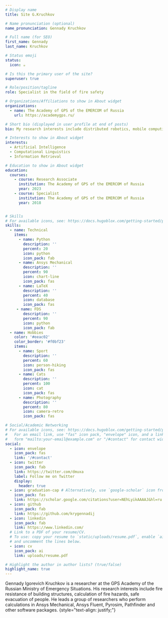 ```yaml
---
# Display name
title: Site G.Kruchkov

# Name pronunciation (optional)
name_pronunciation: Gennady Kruchkov 

# Full name (for SEO)
first_name: Gennady
last_name: Kruchkov

# Status emoji
status:
  icon: ☕️

# Is this the primary user of the site?
superuser: true

# Role/position/tagline
role: Specialist in the field of fire safety

# Organizations/Affiliations to show in About widget
organizations:
  - name: The Academy of GPS of the EMERCOM of Russia
    url: https://academygps.ru/

# Short bio (displayed in user profile at end of posts)
bio: My research interests include distributed robotics, mobile computing and programmable matter.

# Interests to show in About widget
interests:
  - Artificial Intelligence
  - Computational Linguistics
  - Information Retrieval

# Education to show in About widget
education:
  courses:
    - course: Research Associate
      institution: The Academy of GPS of the EMERCOM of Russia
      year: 2023
    - course: Specialist
      institution: The Academy of GPS of the EMERCOM of Russia
      year: 2018


# Skills
# For available icons, see: https://docs.hugoblox.com/getting-started/page-builder/#icons
skills:
  - name: Technical
    items:
      - name: Python
        description: ''
        percent: 20
        icon: python
        icon_pack: fab
      - name: Ansys Mechanical
        description: ''
        percent: 90
        icon: chart-line
        icon_pack: fas
      - name: LaTeX
        description: ''
        percent: 40
        icon: database
        icon_pack: fas
     - name: FDS
        description: ''
        percent: 90
        icon: python
        icon_pack: fab    
  - name: Hobbies
    color: '#eeac02'
    color_border: '#f0bf23'
    items:
      - name: Sport
        description: ''
        percent: 60
        icon: person-hiking
        icon_pack: fas
      - name: Cats
        description: ''
        percent: 100
        icon: cat
        icon_pack: fas
      - name: Photography
        description: ''
        percent: 80
        icon: camera-retro
        icon_pack: fas

# Social/Academic Networking
# For available icons, see: https://docs.hugoblox.com/getting-started/page-builder/#icons
#   For an email link, use "fas" icon pack, "envelope" icon, and a link in the
#   form "mailto:your-email@example.com" or "/#contact" for contact widget.
social:
  - icon: envelope
    icon_pack: fas
    link: '/#contact'
  - icon: twitter
    icon_pack: fab
    link: https://twitter.com/dmuxa
    label: Follow me on Twitter
    display:
      header: true
  - icon: graduation-cap # Alternatively, use `google-scholar` icon from `ai` icon pack
    icon_pack: fas
    link: https://scholar.google.com/citations?user=NEhLyikAAAAJ&hl=ru
  - icon: github
    icon_pack: fab
    link: https://github.com/krygennadij
  - icon: linkedin
    icon_pack: fab
    link: https://www.linkedin.com/
  # Link to a PDF of your resume/CV.
  # To use: copy your resume to `static/uploads/resume.pdf`, enable `ai` icons in `params.yaml`,
  # and uncomment the lines below.
  - icon: cv
    icon_pack: ai
    link: uploads/resume.pdf

# Highlight the author in author lists? (true/false)
highlight_name: true
---
```


Gennady Igorevich Kruchkov is a researcher at the GPS Academy of the Russian Ministry of Emergency Situations. His research interests include fire resistance of building structures, calculation of fire hazards, safe evacuation of people. He leads a group of researchers who perform calculations in Ansys Mechanical, Ansys Fluent, Pyrosim, Pathfinder and other software packages.
{style="text-align: justify;"}
